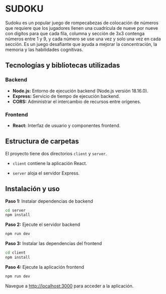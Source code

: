 # SUDOKU

Sudoku es un popular juego de rompecabezas de colocación de números que requiere que los jugadores llenen una cuadrícula de nueve por nueve con dígitos para que cada fila, columna y sección de 3x3 contenga números entre 1 y 9, y cada número se use una vez y solo una vez en cada sección. Es un juego desafiante que ayuda a mejorar la concentración, la memoria y las habilidades cognitivas.

## Tecnologías y bibliotecas utilizadas

### Backend

- **Node.js:** Entorno de ejecución backend (Node.js versión 18.16.0).
- **Express:** Servicio de tiempo de ejecución backend.
- **CORS:** Administrar el intercambio de recursos entre orígenes.

### Frontend

- **React:** Interfaz de usuario y componentes frontend.

## Estructura de carpetas

El proyecto tiene dos directorios `client` y `server`.

- `client` contiene la aplicación React.

- `server` aloja el servidor Express.

## Instalación y uso

**Paso 1:** Instalar dependencias de backend

```bash
cd server
npm install
```

**Paso 2:** Ejecute el servidor backend

```bash
npm run dev
```

**Paso 3:** Instalar las dependencias del frontend

```bash
cd client
npm install
```

**Paso 4:** Ejecute la aplicación frontend

```bash
npm run dev
```

Navegue a [http://localhost:3000](http://localhost:3000) para acceder a la aplicación.
